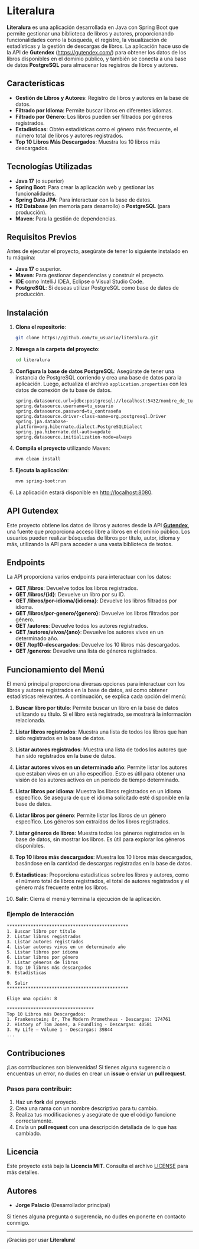 
# Literalura

**Literalura** es una aplicación desarrollada en Java con Spring Boot que permite gestionar una biblioteca de libros y autores, proporcionando funcionalidades como la búsqueda, el registro, la visualización de estadísticas y la gestión de descargas de libros. La aplicación hace uso de la API de **Gutendex** (https://gutendex.com/) para obtener los datos de los libros disponibles en el dominio público, y también se conecta a una base de datos **PostgreSQL** para almacenar los registros de libros y autores.

## Características

- **Gestión de Libros y Autores**: Registro de libros y autores en la base de datos.
- **Filtrado por Idioma**: Permite buscar libros en diferentes idiomas.
- **Filtrado por Género**: Los libros pueden ser filtrados por géneros registrados.
- **Estadísticas**: Obtén estadísticas como el género más frecuente, el número total de libros y autores registrados.
- **Top 10 Libros Más Descargados**: Muestra los 10 libros más descargados.

## Tecnologías Utilizadas

- **Java 17** (o superior)
- **Spring Boot**: Para crear la aplicación web y gestionar las funcionalidades.
- **Spring Data JPA**: Para interactuar con la base de datos.
- **H2 Database** (en memoria para desarrollo) o **PostgreSQL** (para producción).
- **Maven**: Para la gestión de dependencias.

## Requisitos Previos

Antes de ejecutar el proyecto, asegúrate de tener lo siguiente instalado en tu máquina:

- **Java 17** o superior.
- **Maven**: Para gestionar dependencias y construir el proyecto.
- **IDE** como IntelliJ IDEA, Eclipse o Visual Studio Code.
- **PostgreSQL**: Si deseas utilizar PostgreSQL como base de datos de producción.

## Instalación

1. **Clona el repositorio**:
   ```bash
   git clone https://github.com/tu_usuario/literalura.git
   ```

2. **Navega a la carpeta del proyecto**:
   ```bash
   cd literalura
   ```

3. **Configura la base de datos PostgreSQL**:
   Asegúrate de tener una instancia de PostgreSQL corriendo y crea una base de datos para la aplicación. Luego, actualiza el archivo `application.properties` con los datos de conexión de tu base de datos.

   ```properties
   spring.datasource.url=jdbc:postgresql://localhost:5432/nombre_de_tu_base_de_datos
   spring.datasource.username=tu_usuario
   spring.datasource.password=tu_contraseña
   spring.datasource.driver-class-name=org.postgresql.Driver
   spring.jpa.database-platform=org.hibernate.dialect.PostgreSQLDialect
   spring.jpa.hibernate.ddl-auto=update
   spring.datasource.initialization-mode=always
   ```

4. **Compila el proyecto** utilizando Maven:
   ```bash
   mvn clean install
   ```

5. **Ejecuta la aplicación**:
   ```bash
   mvn spring-boot:run
   ```

6. La aplicación estará disponible en [http://localhost:8080](http://localhost:8080).

## API Gutendex

Este proyecto obtiene los datos de libros y autores desde la API **[Gutendex](https://gutendex.com/)**, una fuente que proporciona acceso libre a libros en el dominio público. Los usuarios pueden realizar búsquedas de libros por título, autor, idioma y más, utilizando la API para acceder a una vasta biblioteca de textos.

## Endpoints

La API proporciona varios endpoints para interactuar con los datos:

- **GET /libros**: Devuelve todos los libros registrados.
- **GET /libros/{id}**: Devuelve un libro por su ID.
- **GET /libros/por-idioma/{idioma}**: Devuelve los libros filtrados por idioma.
- **GET /libros/por-genero/{genero}**: Devuelve los libros filtrados por género.
- **GET /autores**: Devuelve todos los autores registrados.
- **GET /autores/vivos/{ano}**: Devuelve los autores vivos en un determinado año.
- **GET /top10-descargados**: Devuelve los 10 libros más descargados.
- **GET /generos**: Devuelve una lista de géneros registrados.

## Funcionamiento del Menú

El menú principal proporciona diversas opciones para interactuar con los libros y autores registrados en la base de datos, así como obtener estadísticas relevantes. A continuación, se explica cada opción del menú:

1. **Buscar libro por título**: Permite buscar un libro en la base de datos utilizando su título. Si el libro está registrado, se mostrará la información relacionada.
   
2. **Listar libros registrados**: Muestra una lista de todos los libros que han sido registrados en la base de datos.

3. **Listar autores registrados**: Muestra una lista de todos los autores que han sido registrados en la base de datos.

4. **Listar autores vivos en un determinado año**: Permite listar los autores que estaban vivos en un año específico. Esto es útil para obtener una visión de los autores activos en un período de tiempo determinado.

5. **Listar libros por idioma**: Muestra los libros registrados en un idioma específico. Se asegura de que el idioma solicitado esté disponible en la base de datos.

6. **Listar libros por género**: Permite listar los libros de un género específico. Los géneros son extraídos de los libros registrados.

7. **Listar géneros de libros**: Muestra todos los géneros registrados en la base de datos, sin mostrar los libros. Es útil para explorar los géneros disponibles.

8. **Top 10 libros más descargados**: Muestra los 10 libros más descargados, basándose en la cantidad de descargas registradas en la base de datos.

9. **Estadísticas**: Proporciona estadísticas sobre los libros y autores, como el número total de libros registrados, el total de autores registrados y el género más frecuente entre los libros.

0. **Salir**: Cierra el menú y termina la ejecución de la aplicación.

### Ejemplo de Interacción

```text
**********************************************
1. Buscar libro por título
2. Listar libros registrados
3. Listar autores registrados
4. Listar autores vivos en un determinado año
5. Listar libros por idioma
6. Listar libros por género
7. Listar géneros de libros
8. Top 10 libros más descargados
9. Estadísticas

0. Salir
**********************************************

Elige una opción: 8

*********************************
Top 10 Libros más Descargados:
1. Frankenstein; Or, The Modern Prometheus - Descargas: 174761
2. History of Tom Jones, a Foundling - Descargas: 40581
3. My Life — Volume 1 - Descargas: 39844
...
```

## Contribuciones

¡Las contribuciones son bienvenidas! Si tienes alguna sugerencia o encuentras un error, no dudes en crear un **issue** o enviar un **pull request**.

### Pasos para contribuir:

1. Haz un **fork** del proyecto.
2. Crea una rama con un nombre descriptivo para tu cambio.
3. Realiza tus modificaciones y asegúrate de que el código funcione correctamente.
4. Envía un **pull request** con una descripción detallada de lo que has cambiado.

## Licencia

Este proyecto está bajo la **Licencia MIT**. Consulta el archivo [LICENSE](LICENSE) para más detalles.

## Autores

- **Jorge Palacio** (Desarrollador principal)
  
Si tienes alguna pregunta o sugerencia, no dudes en ponerte en contacto conmigo.

---

¡Gracias por usar **Literalura**!
